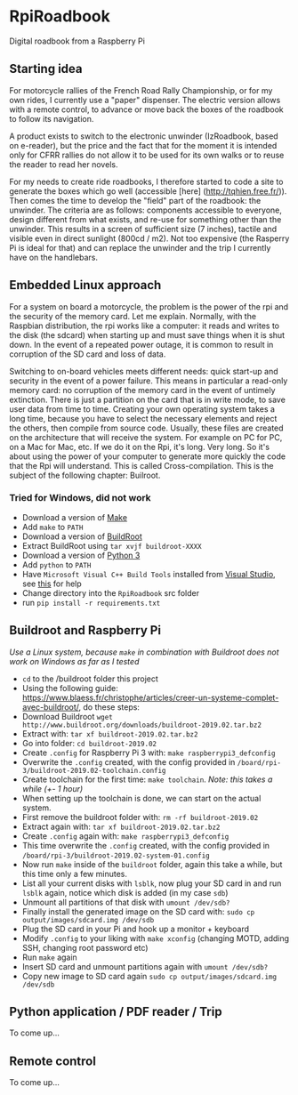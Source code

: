 # RpiRoadbook
Digital roadbook from a Raspberry Pi

## Starting idea

For motorcycle rallies of the French Road Rally Championship, or for my own rides, I currently use a "paper" dispenser. The electric version allows with a remote control, to advance or move back the boxes of the roadbook to follow its navigation.

A product exists to switch to the electronic unwinder (IzRoadbook, based on e-reader), but the price and the fact that for the moment it is intended only for CFRR rallies do not allow it to be used for its own walks or to reuse the reader to read her novels.

For my needs to create ride roadbooks, I therefore started to code a site to generate the boxes which go well (accessible [here] (http://tqhien.free.fr/)). Then comes the time to develop the "field" part of the roadbook: the unwinder. The criteria are as follows: components accessible to everyone, design different from what exists, and re-use for something other than the unwinder. This results in a screen of sufficient size (7 inches), tactile and visible even in direct sunlight (800cd / m2). Not too expensive (the Rasperry Pi is ideal for that) and can replace the unwinder and the trip I currently have on the handlebars.

## Embedded Linux approach

For a system on board a motorcycle, the problem is the power of the rpi and the security of the memory card. Let me explain. Normally, with the Raspbian distribution, the rpi works like a computer: it reads and writes to the disk (the sdcard) when starting up and must save things when it is shut down. In the event of a repeated power outage, it is common to result in corruption of the SD card and loss of data.

Switching to on-board vehicles meets different needs: quick start-up and security in the event of a power failure. This means in particular a read-only memory card: no corruption of the memory card in the event of untimely extinction. There is just a partition on the card that is in write mode, to save user data from time to time. Creating your own operating system takes a long time, because you have to select the necessary elements and reject the others, then compile from source code. Usually, these files are created on the architecture that will receive the system. For example on PC for PC, on a Mac for Mac, etc. If we do it on the Rpi, it's long. Very long. So it's about using the power of your computer to generate more quickly the code that the Rpi will understand. This is called Cross-compilation. This is the subject of the following chapter: Builroot.

### Tried for Windows, did not work
- Download a version of [Make](https://sourceforge.net/projects/gnuwin32/files/make/3.81/make-3.81.exe/download?use_mirror=netix&download=)
- Add `make` to `PATH`
- Download a version of [BuildRoot](https://buildroot.org/download.html)
- Extract BuildRoot using `tar xvjf buildroot-XXXX`
- Download a version of [Python 3](https://www.python.org/downloads/)
- Add `python` to `PATH`
- Have `Microsoft Visual C++ Build Tools` installed from [Visual Studio](https://visualstudio.microsoft.com/downloads/#build-tools-for-visual-studio-2017), see [this](https://github.com/benfred/implicit/issues/76#issuecomment-404889398) for help
- Change directory into the `RpiRoadbook` src folder
- run `pip install -r requirements.txt`


## Buildroot and Raspberry Pi
_Use a Linux system, because `make` in combination with Buildroot does not work on Windows as far as I tested_

- `cd` to the /buildroot folder this project
- Using the following guide: https://www.blaess.fr/christophe/articles/creer-un-systeme-complet-avec-buildroot/, do these steps:
- Download Buildroot `wget http://www.buildroot.org/downloads/buildroot-2019.02.tar.bz2`
- Extract with: `tar xf buildroot-2019.02.tar.bz2`
- Go into folder: `cd buildroot-2019.02`
- Create `.config` for Raspberry Pi 3 with: `make raspberrypi3_defconfig`
- Overwrite the `.config` created, with the config provided in `/board/rpi-3/buildroot-2019.02-toolchain.config`
- Create toolchain for the first time: `make toolchain`. _Note: this takes a while (+- 1 hour)_
- When setting up the toolchain is done, we can start on the actual system.
- First remove the buildroot folder with: `rm -rf buildroot-2019.02`
- Extract again with: `tar xf buildroot-2019.02.tar.bz2`
- Create `.config` again with: `make raspberrypi3_defconfig`
- This time overwrite the `.config` created, with the config provided in `/board/rpi-3/buildroot-2019.02-system-01.config`
- Now run `make` inside of the `buildroot` folder, again this take a while, but this time only a few minutes.
- List all your current disks with `lsblk`, now plug your SD card in and run `lsblk` again, notice which disk is added (in my case `sdb`)
- Unmount all partitions of that disk with `umount /dev/sdb?`
- Finally install the generated image on the SD card with: `sudo cp output/images/sdcard.img /dev/sdb`
- Plug the SD card in your Pi and hook up a monitor + keyboard
- Modify `.config` to your liking with `make xconfig` (changing MOTD, adding SSH, changing root password etc)
- Run `make` again
- Insert SD card and unmount partitions again with `umount /dev/sdb?`
- Copy new image to SD card again `sudo cp output/images/sdcard.img /dev/sdb`


## Python application / PDF reader / Trip
To come up...

## Remote control
To come up...